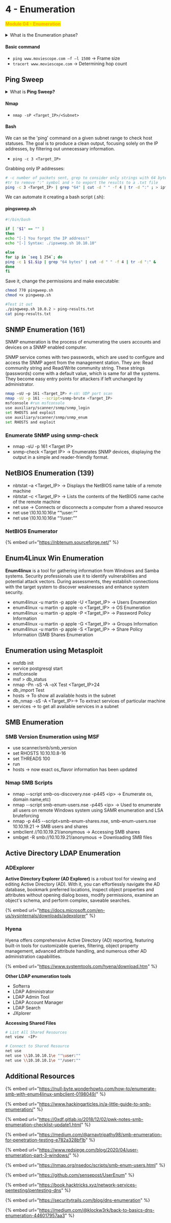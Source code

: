 # 4 - Enumeration

#### <mark style="color:orange;">**Module 04 - Enumeration**</mark>

<details>

<summary>What is the Enumeration phase?</summary>

**Enumeration** is a critical phase in the process of information gathering and vulnerability assessment in the field of cybersecurity. It involves actively probing a target system or network to gather specific and detailed information about the system, its resources, and its configuration. Enumeration typically occurs after network scanning and serves the purpose of providing an in-depth understanding of the target.

Here are the key aspects of enumeration:

1. **User Enumeration:** One common aspect of enumeration is the identification of valid usernames on a system. This can be particularly valuable for attackers because knowing valid usernames can be a step toward unauthorized access. For security professionals, it's essential for understanding potential points of entry for attackers.
2. **Network Shares and Resources:** Enumeration can uncover shared resources on a network, such as shared folders, printers, and other network-accessible resources. Knowing what is shared and who has access to these resources is vital for both security professionals and attackers.
3. **Group Memberships:** Enumeration can reveal the memberships of users in various groups on the target system or network. Understanding group memberships can provide insights into the level of access and privileges users have.
4. **System Information:** Enumeration may yield details about the target system, such as the operating system version, hardware specifications, software versions, and other system-specific information. This information can be valuable for assessing vulnerabilities and potential attack vectors.
5. **Service Information:** It involves gathering detailed information about the services running on the target system, including version numbers, configurations, and potential vulnerabilities associated with these services.
6. **Port Information:** Enumeration can provide more information about open ports and services beyond what was discovered during network scanning. This additional information can be useful for understanding potential attack vectors.

</details>

#### Basic command

* `ping www.moviescope.com –f –l 1500` -> Frame size
* `tracert www.moviescope.com` -> Determining hop count

## Ping Sweep

<details>

<summary>What is <strong>Ping Sweep?</strong></summary>

**Ping Sweep** is a network scanning technique used to determine which IP addresses in a range are active or responsive. It involves sending Internet Control Message Protocol (ICMP) echo requests (ping) to a range of IP addresses and then analyzing the responses. When a target IP address responds to the ping request, it indicates that a host is active and reachable.

</details>

#### Nmap

* `nmap -sP <Target_IP>/<Subnet>`

#### Bash

We can se the 'ping' command on a given subnet range to check host statuses. The goal is to produce a clean output, focusing solely on the IP addresses, by filtering out unnecessary information.

* `ping -c 3 <Target_IP>`

Grabbing only IP addresses:

```bash
# -c number of packets sent, grep to consider only strings with 64 bytes, cut to remove whitespaces,
#tr to remove ":" symbol and > to export the results to a .txt file 
ping -c 3 <Target_IP> | grep "64" | cut -d " " -f 4 | tr -d ":" ; > iptest.txt
```

We can automate it creating a bash script (.sh):

#### pingsweep.sh

```bash
#!/bin/bash 
 
if [ "$1" == "" ]
then
echo "[-] You forgot the IP address!"
echo "[-] Syntax: ./ipsweep.sh 10.10.10"

else
for ip in `seq 1 254`; do 
ping -c 1 $1.$ip | grep "64 bytes" | cut -d " " -f 4 | tr -d ":" &
done
fi
```

Save it, change the permissions and make executable:

```bash
chmod 770 pingweep.sh
chmod +x pingweep.sh

#Test it out
./pingweep.sh 10.0.2 > ping-results.txt
cat ping-results.txt
```

## **SNMP Enumeration (161)**&#x20;

SNMP enumeration is the process of enumerating the users accounts and devices on a SNMP enabled computer.

SNMP service comes with two passwords, which are used to configure and access the SNMP agent from the management station. They are: Read community string and Read/Write community string. These strings (passwords) come with a default value, which is same for all the systems. They become easy entry points for attackers if left unchanged by administrator.

```bash
nmap –sU –p 161 <Target_IP> #-sU: UDP port scan
nmap -sU -p 161 --script=snmp-brute <Target_IP>
msfconsole #run msfconsole
use auxiliary/scanner/snmp/snmp_login
set RHOSTS and exploit
use auxiliary/scanner/snmp/snmp_enum
set RHOSTS and exploit
```

### **Enumerate SNMP using snmp-check**

* nmap -sU -p 161 \<Target IP>
* snmp-check \<Target IP> -> Enumerates SNMP devices, displaying the output in a simple and reader-friendly format.

## **NetBIOS Enumeration (139)**

* nbtstat –a \<Target\_IP> -> Displays the NetBIOS name table of a remote machine
* nbtstat –c \<Target\_IP> -> Lists the contents of the NetBIOS name cache of the remote machine
* net use -> Connects or disconnects a computer from a shared resource
* net use \10.10.10.16\e ““\user:””
* net use \10.10.10.16\e ““/user:””

### NetBIOS Enumerator

{% embed url="https://nbtenum.sourceforge.net/" %}

## **Enum4Linux Win Enumeration**&#x20;

**Enum4linux** is a tool for gathering information from Windows and Samba systems. Security professionals use it to identify vulnerabilities and potential attack vectors. During assessments, they establish connections with the target system to discover weaknesses and enhance system security.

* enum4linux -u martin -p apple -U \<Target\_IP> -> Users Enumeration
* enum4linux -u martin -p apple -o \<Target\_IP> -> OS Enumeration
* enum4linux -u martin -p apple -P \<Target\_IP> -> Password Policy Information
* enum4linux -u martin -p apple -G \<Target\_IP> -> Groups Information
* enum4linux -u martin -p apple -S \<Target\_IP> -> Share Policy Information (SMB Shares Enumeration

## **Enumeration using Metasploit**

* msfdb init
* service postgresql start
* msfconsole
* msf > db\_status
* nmap -Pn -sS -A -oX Test \<Target\_IP>24
* db\_import Test
* hosts -> To show all available hosts in the subnet
* db\_nmap -sS -A \<Target\_IP>-> To extract services of particular machine
* services -> to get all available services in a subnet

## SMB Enumeration

### **SMB Version Enumeration using MSF**

* use scanner/smb/smb\_version
* set RHOSTS 10.10.10.8-16
* set THREADS 100
* run
* hosts -> now exact os\_flavor information has been updated

### **Nmap  SMB Scripts**

* nmap --script smb-os-discovery.nse -p445 \<ip> -> Enumerate os, domain name,etc)
* nmap --script smb-enum-users.nse -p445 \<ip>  -> Used to enumerate all users on remote Windows system using SAMR enumeration and LSA bruteforcing
* nmap -p 445 --script=smb-enum-shares.nse, smb-enum-users.nse 10.10.19.21 -> SMB users and shares
* smbclient //10.10.19.21/anonymous -> Accessing SMB shares
* smbget -R smb://10.10.19.21/anonymous  -> Downloading SMB files

## **Active Directory LDAP Enumeration**

### ADExplorer

**Active Directory Explorer (AD Explorer)** is a robust tool for viewing and editing Active Directory (AD). With it, you can effortlessly navigate the AD database, bookmark preferred locations, inspect object properties and attributes without opening dialog boxes, modify permissions, examine an object's schema, and perform complex, saveable searches.

{% embed url="https://docs.microsoft.com/en-us/sysinternals/downloads/adexplorer" %}

### Hyena

Hyena offers comprehensive Active Directory (AD) reporting, featuring built-in tools for customizable queries, filtering, object property management, advanced attribute handling, and numerous other AD administration capabilities.

{% embed url="https://www.systemtools.com/hyena/download.htm" %}

**Other LDAP enumeration tools**

* Softerra
* LDAP Administrator
* LDAP Admin Tool
* LDAP Account Manager
* LDAP Search
* JXplorer

**Accessing Shared Files**

```bash
# List All Shared Resources
net view  <IP>

# Connect to Shared Resource
net use
net use \\10.10.10.1\e ""\user:""
net use \\10.10.10.1\e ""/user:""
```

## Additional Resources

{% embed url="https://null-byte.wonderhowto.com/how-to/enumerate-smb-with-enum4linux-smbclient-0198049/" %}

{% embed url="https://www.hackingarticles.in/a-little-guide-to-smb-enumeration/" %}

{% embed url="https://0xdf.gitlab.io/2018/12/02/pwk-notes-smb-enumeration-checklist-update1.html" %}

{% embed url="https://medium.com/@arnavtripathy98/smb-enumeration-for-penetration-testing-e782a328bf1b" %}

{% embed url="https://www.redsiege.com/blog/2020/04/user-enumeration-part-3-windows/" %}

{% embed url="https://nmap.org/nsedoc/scripts/smb-enum-users.html" %}

{% embed url="https://github.com/sensepost/UserEnum" %}

{% embed url="https://book.hacktricks.xyz/network-services-pentesting/pentesting-dns" %}

{% embed url="https://securitytrails.com/blog/dns-enumeration" %}

{% embed url="https://medium.com/@klockw3rk/back-to-basics-dns-enumeration-446017957aa3" %}
